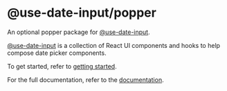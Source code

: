 # @use-date-input/popper

An optional popper package for [@use-date-input](https://github.com/mark-tate/use-date-input).  

[@use-date-input](https://github.com/mark-tate/use-date-input) is a collection of React UI components and hooks to help compose date picker components.

To get started, refer to [getting started](https://mark-tate.github.io/use-date-input/getting-started).

For the full documentation, refer to the [documentation](https://mark-tate.github.io/use-date-input/).  
